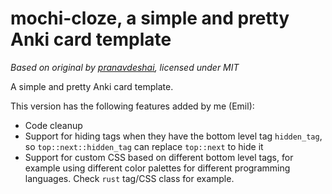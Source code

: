 # mochi-cloze, a simple and pretty Anki card template

_Based on original by [pranavdeshai](https://github.com/pranavdeshai), licensed under MIT_

A simple and pretty Anki card template.

This version has the following features added by me (Emil):

- Code cleanup
- Support for hiding tags when they have the bottom level tag `hidden_tag`, so `top::next::hidden_tag` can replace `top::next` to hide it
- Support for custom CSS based on different bottom level tags, for example using different color palettes for different programming languages. Check `rust` tag/CSS class for example.
